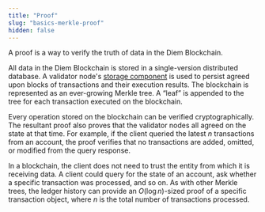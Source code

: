 ```yaml
---
title: "Proof"
slug: "basics-merkle-proof"
hidden: false
---
```


A proof is a way to verify the truth of data in the Diem Blockchain. 

All data in the Diem Blockchain is stored in a single-version distributed database. A validator node's <a href="doc:basics-validator-nodes#storage" target="_blank">storage component</a> is used to persist agreed upon blocks of transactions and their execution results. The blockchain is represented as an ever-growing <Glossary>Merkle tree</Glossary>. A “leaf” is appended to the tree for each transaction executed on the blockchain. 

Every operation stored on the blockchain can be verified cryptographically. The resultant proof also proves that the validator nodes all agreed on the state at that time. For example, if the client queried the latest _n_ transactions from an account, the proof verifies that no transactions are added, omitted, or modified from the query response.

In a blockchain, the client does not need to trust the entity from which it is receiving data. A client could query for the state of an account, ask whether a specific transaction was processed, and so on. As with other Merkle trees, the ledger history can provide an $O(\log n)$-sized proof of a specific transaction object, where _n_ is the total number of transactions processed.